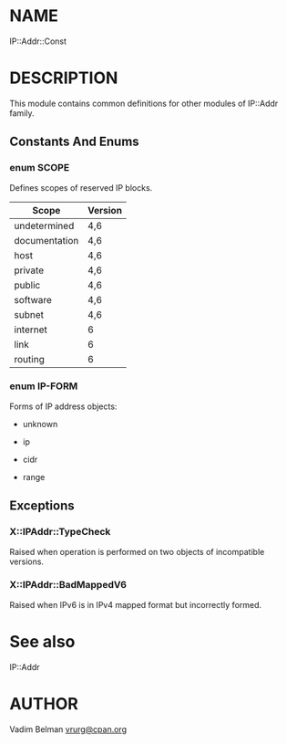 NAME
====

IP::Addr::Const

DESCRIPTION
===========

This module contains common definitions for other modules of IP::Addr family.

Constants And Enums
-------------------

### enum SCOPE

Defines scopes of reserved IP blocks.

<table class="pod-table">
<thead><tr>
<th>Scope</th> <th>Version</th>
</tr></thead>
<tbody>
<tr> <td>undetermined</td> <td>4,6</td> </tr> <tr> <td>documentation</td> <td>4,6</td> </tr> <tr> <td>host</td> <td>4,6</td> </tr> <tr> <td>private</td> <td>4,6</td> </tr> <tr> <td>public</td> <td>4,6</td> </tr> <tr> <td>software</td> <td>4,6</td> </tr> <tr> <td>subnet</td> <td>4,6</td> </tr> <tr> <td>internet</td> <td>6</td> </tr> <tr> <td>link</td> <td>6</td> </tr> <tr> <td>routing</td> <td>6</td> </tr>
</tbody>
</table>

### enum IP-FORM

Forms of IP address objects:

  * unknown

  * ip

  * cidr

  * range

Exceptions
----------

### X::IPAddr::TypeCheck

Raised when operation is performed on two objects of incompatible versions.

### X::IPAddr::BadMappedV6

Raised when IPv6 is in IPv4 mapped format but incorrectly formed.

See also
========

IP::Addr

AUTHOR
======

Vadim Belman <vrurg@cpan.org>

